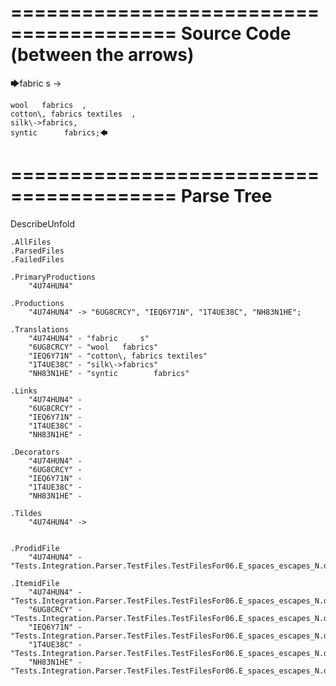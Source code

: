 ========================================
Source Code (between the arrows)
========================================

🡆fabric     s 	->

	wool   fabrics	,
	cotton\, fabrics textiles  ,
    silk\->fabrics,
    syntic 		fabrics;🡄

========================================
Parse Tree
========================================
DescribeUnfold

    .AllFiles
    .ParsedFiles
    .FailedFiles

    .PrimaryProductions
        "4U74HUN4" 

    .Productions
        "4U74HUN4" -> "6UG8CRCY", "IEQ6Y71N", "1T4UE38C", "NH83N1HE";

    .Translations
        "4U74HUN4" - "fabric     s"
        "6UG8CRCY" - "wool   fabrics"
        "IEQ6Y71N" - "cotton\, fabrics textiles"
        "1T4UE38C" - "silk\->fabrics"
        "NH83N1HE" - "syntic 		fabrics"

    .Links
        "4U74HUN4" - 
        "6UG8CRCY" - 
        "IEQ6Y71N" - 
        "1T4UE38C" - 
        "NH83N1HE" - 

    .Decorators
        "4U74HUN4" - 
        "6UG8CRCY" - 
        "IEQ6Y71N" - 
        "1T4UE38C" - 
        "NH83N1HE" - 

    .Tildes
        "4U74HUN4" -> 


    .ProdidFile
        "4U74HUN4" - "Tests.Integration.Parser.TestFiles.TestFilesFor06.E_spaces_escapes_N.ds"

    .ItemidFile
        "4U74HUN4" - "Tests.Integration.Parser.TestFiles.TestFilesFor06.E_spaces_escapes_N.ds"
        "6UG8CRCY" - "Tests.Integration.Parser.TestFiles.TestFilesFor06.E_spaces_escapes_N.ds"
        "IEQ6Y71N" - "Tests.Integration.Parser.TestFiles.TestFilesFor06.E_spaces_escapes_N.ds"
        "1T4UE38C" - "Tests.Integration.Parser.TestFiles.TestFilesFor06.E_spaces_escapes_N.ds"
        "NH83N1HE" - "Tests.Integration.Parser.TestFiles.TestFilesFor06.E_spaces_escapes_N.ds"

